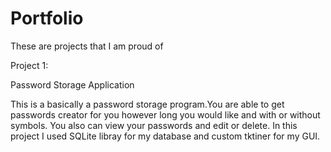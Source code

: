 # Portfolio
These are projects that I am proud of 

Project 1:

Password Storage Application 

This is a basically a password storage program.You are able to get passwords creator for you however long you would like and with or without symbols.
You also can view your passwords and edit or delete.
In this project I used SQLite libray for my database and custom tktiner for my GUI.

